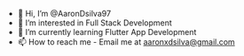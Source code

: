 - 👋 Hi, I’m @AaronDsilva97
- 👀 I’m interested in Full Stack Development
- 🌱 I’m currently learning Flutter App Development
- 📫 How to reach me - Email me at aaronxdsilva@gmail.com


